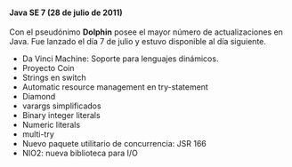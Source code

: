 #### Java SE 7 (28 de julio de 2011)

Con el pseudónimo **Dolphin** posee el mayor número de actualizaciones en Java. Fue lanzado el día 7 de julio y estuvo disponible al día siguiente.

* Da Vinci Machine: Soporte para lenguajes dinámicos.
* Proyecto Coin
* Strings en switch
* Automatic resource management en try-statement
* Diamond
* varargs simplificados
* Binary integer literals
* Numeric literals
* multi-try
* Nuevo paquete utilitario de concurrencia: JSR 166
* NIO2: nueva biblioteca para I/O
